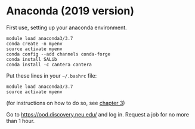 # Anaconda (2019 version)

First use, setting up your anaconda environment.
```
module load anaconda3/3.7
conda create -n myenv
source activate myenv
conda config --add channels conda-forge
conda install SALib
conda install -c cantera cantera
```


Put these lines in your `~/.bashrc` file:
```
module load anaconda3/3.7
source activate myenv
```
(for instructions on how to do so, see [chapter 3](03-bashrc.md))


Go to https://ood.discovery.neu.edu/ and log in. Request a job for no more than 1 hour.

